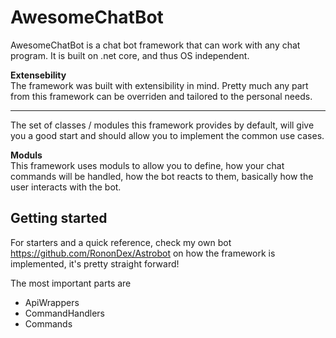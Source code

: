 # AwesomeChatBot

AwesomeChatBot is a chat bot framework that can work with any chat program.
It is built on .net core, and thus OS independent.

**Extensebility**<br />
The framework was built with extensibility in mind. Pretty much any part from this framework can be overriden and tailored to the personal needs. <br />
____________________________________

The set of classes / modules this framework provides by default, will give you a good start and should allow you to implement the common use cases.

**Moduls**<br />
This framework uses moduls to allow you to define, how your chat commands will be handled, how the bot reacts to them, basically how the user interacts with the bot.

## Getting started
For starters and a quick reference, check my own bot https://github.com/RononDex/Astrobot on how the framework is implemented, it's pretty straight forward!

The most important parts are
 - ApiWrappers
 - CommandHandlers
 - Commands

